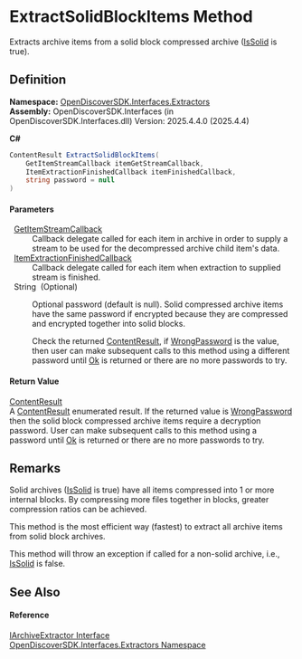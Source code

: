 # ExtractSolidBlockItems Method


Extracts archive items from a solid block compressed archive (<a href="21a19556-7131-cde4-a808-e53aa60ca73b">IsSolid</a> is true).



## Definition
**Namespace:** <a href="66cb506c-7b83-62d0-4a83-d345a647f76a">OpenDiscoverSDK.Interfaces.Extractors</a>  
**Assembly:** OpenDiscoverSDK.Interfaces (in OpenDiscoverSDK.Interfaces.dll) Version: 2025.4.4.0 (2025.4.4)

**C#**
``` C#
ContentResult ExtractSolidBlockItems(
	GetItemStreamCallback itemGetStreamCallback,
	ItemExtractionFinishedCallback itemFinishedCallback,
	string password = null
)
```



#### Parameters
<dl><dt>  <a href="455f3505-dfb6-e658-c36c-d6d665bc2956">GetItemStreamCallback</a></dt><dd>Callback delegate called for each item in archive in order to supply a stream to be used for the decompressed archive child item's data.</dd><dt>  <a href="4f021e7b-fb71-4d6d-c912-c56f4bc9d577">ItemExtractionFinishedCallback</a></dt><dd>Callback delegate called for each item when extraction to supplied stream is finished.</dd><dt>  String  (Optional)</dt><dd><p>Optional password (default is null). Solid compressed archive items have the same password if encrypted because they are compressed and encrypted together into solid blocks.</p><p>

Check the returned <a href="ff0037ea-a44f-2c8c-d4c2-7a636e133434">ContentResult</a>, if <a href="ff0037ea-a44f-2c8c-d4c2-7a636e133434">WrongPassword</a> is the value, then user can make subsequent calls to this method using a different password until <a href="ff0037ea-a44f-2c8c-d4c2-7a636e133434">Ok</a> is returned or there are no more passwords to try.</p></dd></dl>

#### Return Value
<a href="ff0037ea-a44f-2c8c-d4c2-7a636e133434">ContentResult</a>  
A <a href="ff0037ea-a44f-2c8c-d4c2-7a636e133434">ContentResult</a> enumerated result. If the returned value is <a href="ff0037ea-a44f-2c8c-d4c2-7a636e133434">WrongPassword</a> then the solid block compressed archive items require a decryption password. User can make subsequent calls to this method using a password until <a href="ff0037ea-a44f-2c8c-d4c2-7a636e133434">Ok</a> is returned or there are no more passwords to try.

## Remarks

Solid archives (<a href="21a19556-7131-cde4-a808-e53aa60ca73b">IsSolid</a> is true) have all items compressed into 1 or more internal blocks. By compressing more files together in blocks, greater compression ratios can be achieved.

This method is the most efficient way (fastest) to extract all archive items from solid block archives.

This method will throw an exception if called for a non-solid archive, i.e., <a href="21a19556-7131-cde4-a808-e53aa60ca73b">IsSolid</a> is false.


## See Also


#### Reference
<a href="9d2fb8da-9eff-b1d9-e027-a4b2d24993e8">IArchiveExtractor Interface</a>  
<a href="66cb506c-7b83-62d0-4a83-d345a647f76a">OpenDiscoverSDK.Interfaces.Extractors Namespace</a>  
